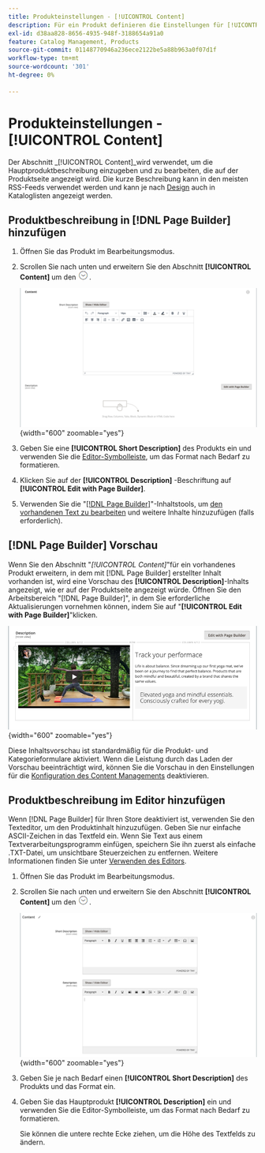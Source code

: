 ```yaml
---
title: Produkteinstellungen - [!UICONTROL Content]
description: Für ein Produkt definieren die Einstellungen für [!UICONTROL Content] die Hauptproduktbeschreibung, die auf der Produktseite angezeigt wird.
exl-id: d38aa828-8656-4935-948f-3188654a91a0
feature: Catalog Management, Products
source-git-commit: 01148770946a236ece2122be5a88b963a0f07d1f
workflow-type: tm+mt
source-wordcount: '301'
ht-degree: 0%

---
```


# Produkteinstellungen - [!UICONTROL Content]

Der Abschnitt _[!UICONTROL Content]_wird verwendet, um die Hauptproduktbeschreibung einzugeben und zu bearbeiten, die auf der Produktseite angezeigt wird. Die kurze Beschreibung kann in den meisten RSS-Feeds verwendet werden und kann je nach [Design](../content-design/themes.md) auch in Kataloglisten angezeigt werden.

## Produktbeschreibung in [!DNL Page Builder] hinzufügen

1. Öffnen Sie das Produkt im Bearbeitungsmodus.

1. Scrollen Sie nach unten und erweitern Sie den Abschnitt **[!UICONTROL Content]** um den ![Erweiterungsselektor](../assets/icon-display-expand.png).

   ![Produktinhalt](./assets/product-content.png){width="600" zoomable="yes"}

1. Geben Sie eine **[!UICONTROL Short Description]** des Produkts ein und verwenden Sie die [Editor-Symbolleiste](../content-design/editor.md), um das Format nach Bedarf zu formatieren.

1. Klicken Sie auf der **[!UICONTROL Description]** -Beschriftung auf **[!UICONTROL Edit with Page Builder]**.

1. Verwenden Sie die &quot;[[!DNL Page Builder]](../page-builder/introduction.md)&quot;-Inhaltstools, um [den vorhandenen Text zu bearbeiten](../page-builder/text.md) und weitere Inhalte hinzuzufügen (falls erforderlich).

## [!DNL Page Builder] Vorschau

Wenn Sie den Abschnitt &quot;_[!UICONTROL Content]_&quot;für ein vorhandenes Produkt erweitern, in dem mit [!DNL Page Builder] erstellter Inhalt vorhanden ist, wird eine Vorschau des **[!UICONTROL Description]**-Inhalts angezeigt, wie er auf der Produktseite angezeigt würde. Öffnen Sie den Arbeitsbereich &quot;[!DNL Page Builder]&quot;, in dem Sie erforderliche Aktualisierungen vornehmen können, indem Sie auf &quot;**[!UICONTROL Edit with Page Builder]**&quot;klicken.

![Vorschau der Beschreibung](../page-builder/assets/pb-product-category-content-preview.png){width="600" zoomable="yes"}

Diese Inhaltsvorschau ist standardmäßig für die Produkt- und Kategorieformulare aktiviert. Wenn die Leistung durch das Laden der Vorschau beeinträchtigt wird, können Sie die Vorschau in den Einstellungen für die [Konfiguration des Content Managements](../configuration-reference/general/content-management.md#advanced-content-tools) deaktivieren.

## Produktbeschreibung im Editor hinzufügen

Wenn [!DNL Page Builder] für Ihren Store deaktiviert ist, verwenden Sie den Texteditor, um den Produktinhalt hinzuzufügen. Geben Sie nur einfache ASCII-Zeichen in das Textfeld ein. Wenn Sie Text aus einem Textverarbeitungsprogramm einfügen, speichern Sie ihn zuerst als einfache .TXT-Datei, um unsichtbare Steuerzeichen zu entfernen. Weitere Informationen finden Sie unter [Verwenden des Editors](../content-design/editor.md).

1. Öffnen Sie das Produkt im Bearbeitungsmodus.

1. Scrollen Sie nach unten und erweitern Sie den Abschnitt **[!UICONTROL Content]** um den ![Erweiterungsselektor](../assets/icon-display-expand.png).

   ![Einfacher Produktinhalt](./assets/product-simple-content.png){width="600" zoomable="yes"}

1. Geben Sie je nach Bedarf einen **[!UICONTROL Short Description]** des Produkts und das Format ein.

1. Geben Sie das Hauptprodukt **[!UICONTROL Description]** ein und verwenden Sie die Editor-Symbolleiste, um das Format nach Bedarf zu formatieren.

   Sie können die untere rechte Ecke ziehen, um die Höhe des Textfelds zu ändern.
